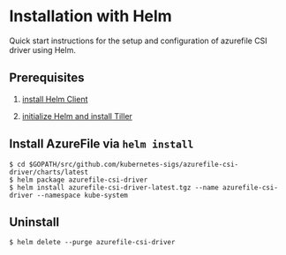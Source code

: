 # Installation with Helm

Quick start instructions for the setup and configuration of azurefile CSI driver using Helm.

## Prerequisites

1. [install Helm Client](https://helm.sh/docs/using_helm/#installing-the-helm-client)

2. [initialize Helm and install Tiller](https://helm.sh/docs/using_helm/#initialize-helm-and-install-tiller)

## Install AzureFile via `helm install`

```console
$ cd $GOPATH/src/github.com/kubernetes-sigs/azurefile-csi-driver/charts/latest
$ helm package azurefile-csi-driver
$ helm install azurefile-csi-driver-latest.tgz --name azurefile-csi-driver --namespace kube-system
```

## Uninstall

```console
$ helm delete --purge azurefile-csi-driver
```
